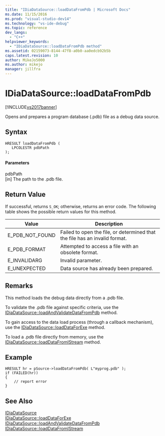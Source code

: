 ```yaml
---
title: "IDiaDataSource::loadDataFromPdb | Microsoft Docs"
ms.date: 11/15/2016
ms.prod: "visual-studio-dev14"
ms.technology: "vs-ide-debug"
ms.topic: reference
dev_langs: 
  - "C++"
helpviewer_keywords: 
  - "IDiaDataSource::loadDataFromPdb method"
ms.assetid: 02159073-8144-47f8-a0b0-aa0edcb92b5b
caps.latest.revision: 10
author: MikeJo5000
ms.author: mikejo
manager: jillfra
---
```

# IDiaDataSource::loadDataFromPdb
[!INCLUDE[vs2017banner](../../includes/vs2017banner.md)]

Opens and prepares a program database (.pdb) file as a debug data source.  
  
## Syntax  
  
```cpp#  
HRESULT loadDataFromPdb (  
   LPCOLESTR pdbPath  
);  
```  
  
#### Parameters  
 pdbPath  
 [in] The path to the .pdb file.  
  
## Return Value  
 If successful, returns `S_OK`; otherwise, returns an error code. The following table shows the possible return values for this method.  
  
|Value|Description|  
|-----------|-----------------|  
|E_PDB_NOT_FOUND|Failed to open the file, or determined that the file has an invalid format.|  
|E_PDB_FORMAT|Attempted to access a file with an obsolete format.|  
|E_INVALIDARG|Invalid parameter.|  
|E_UNEXPECTED|Data source has already been prepared.|  
  
## Remarks  
 This method loads the debug data directly from a .pdb file.  
  
 To validate the .pdb file against specific criteria, use the [IDiaDataSource::loadAndValidateDataFromPdb](../../debugger/debug-interface-access/idiadatasource-loadandvalidatedatafrompdb.md) method.  
  
 To gain access to the data load process (through a callback mechanism), use the [IDiaDataSource::loadDataForExe](../../debugger/debug-interface-access/idiadatasource-loaddataforexe.md) method.  
  
 To load a .pdb file directly from memory, use the [IDiaDataSource::loadDataFromIStream](../../debugger/debug-interface-access/idiadatasource-loaddatafromistream.md) method.  
  
## Example  
  
```cpp#  
HRESULT hr = pSource->loadDataFromPdb( L"myprog.pdb" );  
if (FAILED(hr))  
{  
    // report error  
}  
```  
  
## See Also  
 [IDiaDataSource](../../debugger/debug-interface-access/idiadatasource.md)   
 [IDiaDataSource::loadDataForExe](../../debugger/debug-interface-access/idiadatasource-loaddataforexe.md)   
 [IDiaDataSource::loadAndValidateDataFromPdb](../../debugger/debug-interface-access/idiadatasource-loadandvalidatedatafrompdb.md)   
 [IDiaDataSource::loadDataFromIStream](../../debugger/debug-interface-access/idiadatasource-loaddatafromistream.md)
